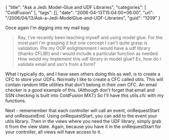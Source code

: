 {
	"title": "Ask a Jedi: Model-Glue and UDF Libraries",
	"categories": [
		"ColdFusion"
	],
	"tags": [],
	"date": "2006-04-13T15:04:00+06:00",
	"url": "/2006/04/13/Ask-a-Jedi-ModelGlue-and-UDF-Libraries",
	"guid": "1209"
}

Once again I'm digging into my mail bag:

<blockquote>
Ray, I've recently been teaching myself and using model glue. For the most part i'm grasping it but one concept I can't quite grasp is validation. Pre  my OOP enlightenment i would have a udf library (thanks CFLIB!) and i would include a particular function as needed. How would my implement this udf library in model glue? Ex, how do i validate email and ssn's from a form?
</blockquote>

What I typically do, and I have seen others doing this as well, is to create a CFC to store your UDFs. Normally I like to create a CFC called utils. This will contain random little utilities that don't belong in their own CFC. An email checker is a good example of this. (Although don't forget that email and SSN checking is built into ColdFusion MX7.) So I'll have this utils.cfc with my functions.

Next - rememember that each controller will call an event, onRequestStart and onRequestEnd. Using onRequestStart, you can add to the event your utils library. Then in the views where you need the UDF library, simply grab it from the view state. Again, because you have it in the onRequestStart for your controller, all views will have access to it.